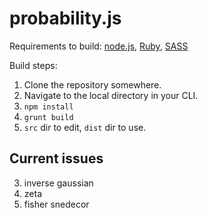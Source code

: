 # probability.js

Requirements to build: [node.js](http://nodejs.org/download), [Ruby](https://www.ruby-lang.org/en/installation), [SASS](http://sass-lang.com/install)

Build steps:

1. Clone the repository somewhere.
2. Navigate to the local directory in your CLI.
3. `npm install`
4. `grunt build`
5. `src` dir to edit, `dist` dir to use.

## Current issues

3. inverse gaussian
4. zeta
6. fisher snedecor